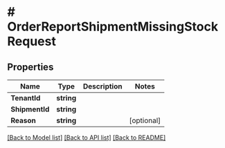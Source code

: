 # # OrderReportShipmentMissingStockRequest


## Properties 


Name | Type | Description | Notes
------------ | ------------- | ------------- | -------------
**TenantId**| **string** |   |
**ShipmentId**| **string** |   |
**Reason**| **string** |   | [optional]


[[Back to Model list]](../../README.md#models) [[Back to API list]](../../README.md#endpoints) [[Back to README]](../../README.md)

